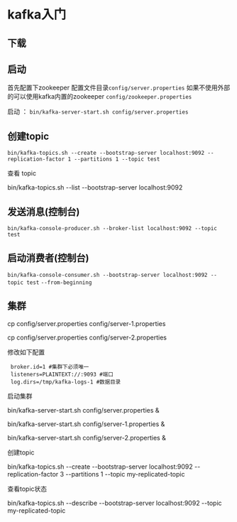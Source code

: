# kafka入门

## 下载

## 启动

首先配置下zookeeper 配置文件目录`config/server.properties` 如果不使用外部的可以使用kafka内置的zookeeper `config/zookeeper.properties`

启动 ： `bin/kafka-server-start.sh config/server.properties` 

## 创建topic

`bin/kafka-topics.sh --create --bootstrap-server localhost:9092 --replication-factor 1 --partitions 1 --topic test`

查看 topic 

bin/kafka-topics.sh --list --bootstrap-server localhost:9092

## 发送消息(控制台)

`bin/kafka-console-producer.sh --broker-list localhost:9092 --topic test`

## 启动消费者(控制台)

`bin/kafka-console-consumer.sh --bootstrap-server localhost:9092 --topic test` `--from-beginning`



## 集群

cp config/server.properties config/server-1.properties

cp config/server.properties config/server-2.properties

修改如下配置

```
 broker.id=1 #集群下必须唯一
 listeners=PLAINTEXT://:9093 #端口
 log.dirs=/tmp/kafka-logs-1 #数据目录
```

启动集群

bin/kafka-server-start.sh config/server.properties &

bin/kafka-server-start.sh config/server-1.properties &

bin/kafka-server-start.sh config/server-2.properties &

创建topic

bin/kafka-topics.sh --create --bootstrap-server localhost:9092 --replication-factor 3 --partitions 1 --topic my-replicated-topic

查看topic状态

bin/kafka-topics.sh --describe --bootstrap-server localhost:9092 --topic my-replicated-topic
